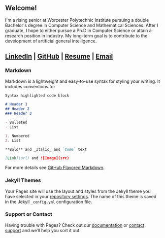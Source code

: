 ## Welcome!
I'm a rising senior at Worcester Polytechnic Institute pursuing a double Bachelor's degree in Computer Science and Mathematical Sciences. After I graduate, I hope to either pursue a Ph.D in Computer Science or attain a research position in industry. My long-term goal is to contribute to the development of artificial general intelligence.

## [LinkedIn](https://linkedin.com/in/mjgiancola) | [GitHub](https://github.com/mjgiancola) | [Resume](https://www.overleaf.com/read/wphjcsjhmqhz) | [Email](mailto:mjgiancola@wpi.edu)

### Markdown

Markdown is a lightweight and easy-to-use syntax for styling your writing. It includes conventions for

```markdown
Syntax highlighted code block

# Header 1
## Header 2
### Header 3

- Bulleted
- List

1. Numbered
2. List

**Bold** and _Italic_ and `Code` text

[Link](url) and ![Image](src)
```

For more details see [GitHub Flavored Markdown](https://guides.github.com/features/mastering-markdown/).

### Jekyll Themes

Your Pages site will use the layout and styles from the Jekyll theme you have selected in your [repository settings](https://github.com/mjgiancola/mjgiancola.github.io/settings). The name of this theme is saved in the Jekyll `_config.yml` configuration file.

### Support or Contact

Having trouble with Pages? Check out our [documentation](https://help.github.com/categories/github-pages-basics/) or [contact support](https://github.com/contact) and we’ll help you sort it out.
